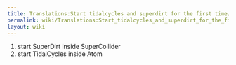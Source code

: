 ```yaml
---
title: Translations:Start tidalcycles and superdirt for the first time/2/en-gb
permalink: wiki/Translations:Start_tidalcycles_and_superdirt_for_the_first_time/2/en-gb/
layout: wiki
---
```


1.  start SuperDirt inside SuperCollider
2.  start TidalCycles inside Atom
